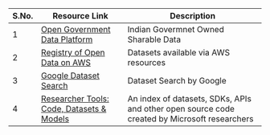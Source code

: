 | **S.No.** | **Resource Link** | **Description** |
|-----------|-------------------|-----------------|
|1          | [Open Government Data Platform](https://www.data.gov.in/)| Indian Govermnet Owned Sharable Data |
|2          | [Registry of Open Data on AWS](https://registry.opendata.aws/) | Datasets available via AWS resources |
|3|  [Google Dataset Search](https://datasetsearch.research.google.com/) | Dataset Search by Google |
|4| [Researcher Tools: Code, Datasets & Models](https://www.microsoft.com/en-us/research/tools/?) | An index of datasets, SDKs, APIs and other open source code created by Microsoft researchers |

